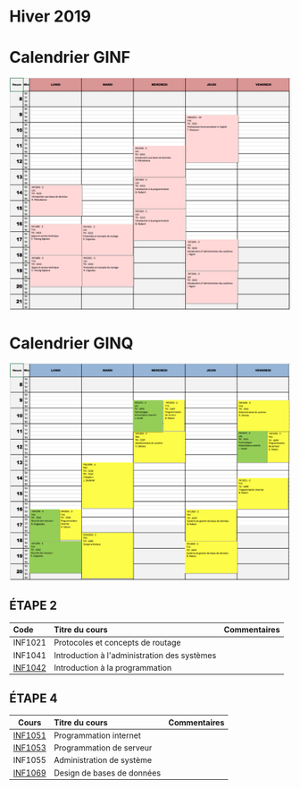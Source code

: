 # Hiver 2019

# Calendrier GINF
![alt tag](./GINF.png)


# Calendrier GINQ
![alt tag](./GINQ.png)


## ÉTAPE 2

|     Code	                                                     | Titre du cours                               | Commentaires            |
|:---------------------------------------------------------------|:-------------------------------------------- |:------------------------|
| INF1021 | Protocoles et concepts de routage            |                         |
|  INF1041  | Introduction à l'administration des systèmes |                         |
| [INF1042](https://github.com/CollegeBoreal/INF1042-202-19H-02) | Introduction à la programmation              |                         |

## ÉTAPE 4

|    Cours                                                       | Titre du cours                               |  Commentaires           |
|:--------------------------------------------------------------:|:---------------------------------------------|:------------------------| 
| [INF1051](https://github.com/CollegeBoreal/INF1051-202-19H-02) | Programmation internet                       |                         |
| [INF1053](https://github.com/CollegeBoreal/INF1053-201-19H-02) | Programmation de serveur                     |                         |
|  INF1055  | Administration de système                    |                         |
| [INF1069](https://github.com/CollegeBoreal/INF1069-201-19H-02) | Design de bases de données                   |                         |




